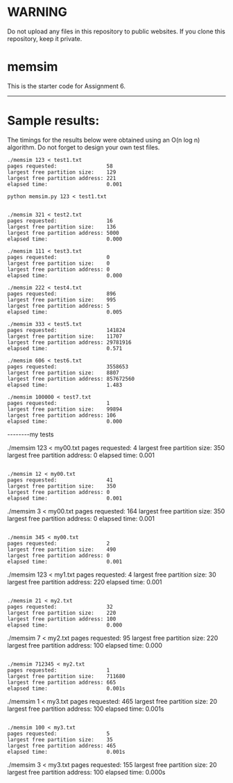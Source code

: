 # WARNING
Do not upload any files in this repository to public websites. If you clone this repository, keep it private.

# memsim

This is the starter code for Assignment 6.

---
# Sample results:
The timings for the results below were obtained using an O(n log n) algorithm. Do not forget to design your own test files.

```
./memsim 123 < test1.txt
pages requested:                58
largest free partition size:    129
largest free partition address: 221
elapsed time:                   0.001

python memsim.py 123 < test1.txt


./memsim 321 < test2.txt
pages requested:                16
largest free partition size:    136
largest free partition address: 5000
elapsed time:                   0.000

./memsim 111 < test3.txt
pages requested:                0
largest free partition size:    0
largest free partition address: 0
elapsed time:                   0.000

./memsim 222 < test4.txt
pages requested:                896
largest free partition size:    995
largest free partition address: 5
elapsed time:                   0.005

./memsim 333 < test5.txt
pages requested:                141824
largest free partition size:    11707
largest free partition address: 29781916
elapsed time:                   0.571

./memsim 606 < test6.txt
pages requested:                3558653
largest free partition size:    8807
largest free partition address: 857672560
elapsed time:                   1.483

./memsim 100000 < test7.txt
pages requested:                1
largest free partition size:    99894
largest free partition address: 106
elapsed time:                   0.000
```


--------my tests

./memsim 123 < my00.txt
pages requested:                4
largest free partition size:    350
largest free partition address: 0
elapsed time:                   0.001
```

./memsim 12 < my00.txt
pages requested:                41
largest free partition size:    350
largest free partition address: 0
elapsed time:                   0.001
```

./memsim 3 < my00.txt
pages requested:                164
largest free partition size:    350
largest free partition address: 0
elapsed time:                   0.001
```

./memsim 345 < my00.txt
pages requested:                2
largest free partition size:    490
largest free partition address: 0
elapsed time:                   0.001
```

./memsim 123 < my1.txt
pages requested:                4
largest free partition size:    30
largest free partition address: 220
elapsed time:                   0.001
```

./memsim 21 < my2.txt
pages requested:                32
largest free partition size:    220
largest free partition address: 100
elapsed time:                   0.000
```

./memsim 7 < my2.txt
pages requested:                95
largest free partition size:    220
largest free partition address: 100
elapsed time:                   0.000
```

./memsim 712345 < my2.txt
pages requested:                1
largest free partition size:    711680
largest free partition address: 665
elapsed time:                   0.001s
```

./memsim 1 < my3.txt
pages requested:                465
largest free partition size:    20
largest free partition address: 100
elapsed time:                   0.001s
```

./memsim 100 < my3.txt
pages requested:                5
largest free partition size:    35
largest free partition address: 465
elapsed time:                   0.001s
```

./memsim 3 < my3.txt
pages requested:                155
largest free partition size:    20
largest free partition address: 100
elapsed time:                   0.000s
```
